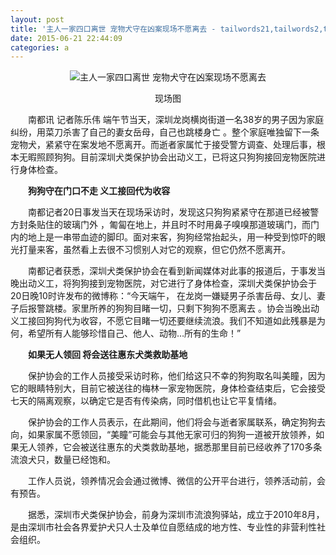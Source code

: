 ```yaml
---
layout: post
title: '主人一家四口离世 宠物犬守在凶案现场不愿离去 - tailwords21,tailwords2,tailwords12,tailwords20,tailwords4,tailwords8,tailwords5,tailwords9,tailwords1,tailwords19,tailwords16,tailwords13,tailwords3,tailwords7,tailwords22'
date: 2015-06-21 22:44:09
categories: a
---
```


<div bosszone="content"><p align="center"><img alt="主人一家四口离世 宠物犬守在凶案现场不愿离去" src="http://img1.gtimg.com/news/pics/hv1/96/244/1864/121268916.jpg"></p><p align="center">现场图</p><p style="TEXT-INDENT: 2em">南都讯 记者陈乐伟 端午节当天，深圳龙岗横岗街道一名38岁的男子因为家庭纠纷，用菜刀杀害了自己的妻女岳母，自己也跳楼身亡 。整个家庭唯独留下一条宠物犬，紧紧守在案发地不愿离开。而逝者家属忙于接受警方调查、处理后事，根本无暇照顾狗狗。目前深圳犬类保护协会出动义工，已将这只狗狗接回宠物医院进行身体检查。</p><p style="TEXT-INDENT: 2em"><strong>狗狗守在门口不走 义工接回代为收容</strong></p><p style="TEXT-INDENT: 2em">南都记者20日事发当天在现场采访时，发现这只狗狗紧紧守在那道已经被警方封条贴住的玻璃门外 ，匍匐在地上，并且时不时用鼻子嗅嗅那道玻璃门，而门内的地上是一串带血迹的脚印。面对来客，狗狗经常抬起头，用一种受到惊吓的眼光打量来客，虽然看上去很不习惯别人对它的观察，但它仍然不愿离开。</p><p style="TEXT-INDENT: 2em">南都记者获悉，深圳犬类保护协会在看到新闻媒体对此事的报道后，于事发当晚出动义工，将狗狗接到宠物医院，对它进行了身体检查，深圳犬类保护协会于20日晚10时许发布的微博称：“今天端午， 在龙岗一嫌疑男子杀害岳母、女儿、妻子后报警跳楼。家里所养的狗狗目睹一切，只剩下狗狗不愿离去 。协会当晚出动义工接回狗狗代为收容，不愿它目睹一切还要继续流浪。我们不知道如此残暴是为何，希望所有人能够珍惜自己、他人、动物…所有的生命！”</p><p style="TEXT-INDENT: 2em"><strong>如果无人领回 将会送往惠东犬类救助基地</strong></p><p style="TEXT-INDENT: 2em">保护协会的工作人员接受采访时称，他们给这只不幸的狗狗取名叫美瞳，因为它的眼睛特别大，目前它被送往的梅林一家宠物医院，身体检查结束后，它会接受七天的隔离观察，以确定它是否有传染病，同时借机也让它平复情绪。</p><p style="TEXT-INDENT: 2em">保护协会的工作人员表示，在此期间，他们将会与逝者家属联系，确定狗狗去向，如果家属不愿领回，“美瞳”可能会与其他无家可归的狗狗一道被开放领养，如果无人领养，它会被送往惠东的犬类救助基地，据悉那里目前已经收养了170多条流浪犬只，数量已经饱和。</p><p style="TEXT-INDENT: 2em">工作人员说，领养情况会会通过微博、微信的公开平台进行，领养活动前，会有预告。</p><p style="TEXT-INDENT: 2em">据悉，深圳市犬类保护协会，前身为深圳市流浪狗驿站，成立于2010年8月，是由深圳市社会各界爱护犬只人士及单位自愿结成的地方性、专业性的非营利性社会组织。</p></div>